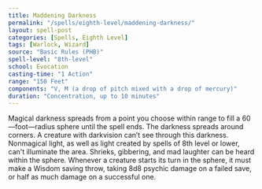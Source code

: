 ```yaml
---
title: Maddening Darkness
permalink: "/spells/eighth-level/maddening-darkness/"
layout: spell-post
categories: [Spells, Eighth Level]
tags: [Warlock, Wizard]
source: "Basic Rules (PHB)"
spell-level: "8th-level"
school: Evocation
casting-time: "1 Action"
range: "150 Feet"
components: "V, M (a drop of pitch mixed with a drop of mercury)"
duration: "Concentration, up to 10 minutes"
---
```


 Magical darkness spreads from a point you choose within range to fill a 60—foot—radius sphere until the spell ends. The darkness spreads around corners. A creature with darkvision can’t see through this darkness. Nonmagical light, as well as light created by spells of 8th level or lower, can't illuminate the area. Shrieks, gibbering, and mad laughter can be heard within the sphere. Whenever a creature starts its turn in the sphere, it must make a Wisdom saving throw, taking 8d8 psychic damage on a failed save, or half as much damage on a successful one. 